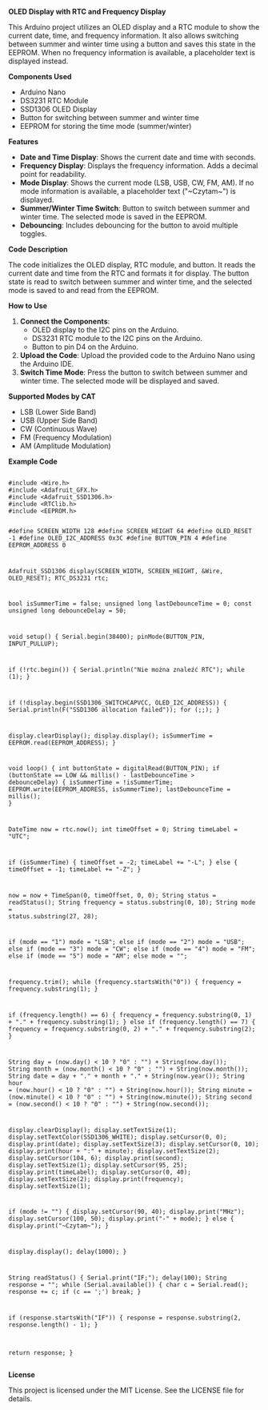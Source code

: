 <p><strong>OLED Display with RTC and Frequency Display</strong></p>
<p>This Arduino project utilizes an OLED display and a RTC module to show the current date, time, and frequency information. It also allows switching between summer and winter time using a button and saves this state in the EEPROM. When no frequency information is available, a placeholder text is displayed instead.</p>

<p><strong>Components Used</strong></p>
<ul>
<li>Arduino Nano</li>
<li>DS3231 RTC Module</li>
<li>SSD1306 OLED Display</li>
<li>Button for switching between summer and winter time</li>
<li>EEPROM for storing the time mode (summer/winter)</li>
</ul>

<p><strong>Features</strong></p>
<ul>
<li><strong>Date and Time Display</strong>: Shows the current date and time with seconds.</li>
<li><strong>Frequency Display</strong>: Displays the frequency information. Adds a decimal point for readability.</li>
<li><strong>Mode Display</strong>: Shows the current mode (LSB, USB, CW, FM, AM). If no mode information is available, a placeholder text ("~Czytam~") is displayed.</li>
<li><strong>Summer/Winter Time Switch</strong>: Button to switch between summer and winter time. The selected mode is saved in the EEPROM.</li>
<li><strong>Debouncing</strong>: Includes debouncing for the button to avoid multiple toggles.</li>
</ul>

<p><strong>Code Description</strong></p>
<p>The code initializes the OLED display, RTC module, and button. It reads the current date and time from the RTC and formats it for display. The button state is read to switch between summer and winter time, and the selected mode is saved to and read from the EEPROM.</p>

<p><strong>How to Use</strong></p>
<ol>
<li><strong>Connect the Components</strong>:
   <ul>
   <li>OLED display to the I2C pins on the Arduino.</li>
   <li>DS3231 RTC module to the I2C pins on the Arduino.</li>
   <li>Button to pin D4 on the Arduino.</li>
   </ul>
</li>
<li><strong>Upload the Code</strong>: Upload the provided code to the Arduino Nano using the Arduino IDE.</li>
<li><strong>Switch Time Mode</strong>: Press the button to switch between summer and winter time. The selected mode will be displayed and saved.</li>
</ol>

<p><strong>Supported Modes by CAT</strong></p>
<ul>
<li>LSB (Lower Side Band)</li>
<li>USB (Upper Side Band)</li>
<li>CW (Continuous Wave)</li>
<li>FM (Frequency Modulation)</li>
<li>AM (Amplitude Modulation)</li>
</ul>

<p><strong>Example Code</strong></p>
<pre>
<code>
#include &lt;Wire.h&gt;
#include &lt;Adafruit_GFX.h&gt;
#include &lt;Adafruit_SSD1306.h&gt;
#include &lt;RTClib.h&gt;
#include &lt;EEPROM.h&gt;

#define SCREEN_WIDTH 128
#define SCREEN_HEIGHT 64
#define OLED_RESET -1
#define OLED_I2C_ADDRESS 0x3C
#define BUTTON_PIN 4
#define EEPROM_ADDRESS 0

Adafruit_SSD1306 display(SCREEN_WIDTH, SCREEN_HEIGHT, &Wire, OLED_RESET);
RTC_DS3231 rtc;

bool isSummerTime = false;
unsigned long lastDebounceTime = 0;
const unsigned long debounceDelay = 50;

void setup() {
  Serial.begin(38400);
  pinMode(BUTTON_PIN, INPUT_PULLUP);

  if (!rtc.begin()) {
    Serial.println("Nie można znaleźć RTC");
    while (1);
  }

  if (!display.begin(SSD1306_SWITCHCAPVCC, OLED_I2C_ADDRESS)) {
    Serial.println(F("SSD1306 allocation failed"));
    for (;;);
  }

  display.clearDisplay();
  display.display();
  isSummerTime = EEPROM.read(EEPROM_ADDRESS);
}

void loop() {
  int buttonState = digitalRead(BUTTON_PIN);
  if (buttonState == LOW && millis() - lastDebounceTime &gt; debounceDelay) {
    isSummerTime = !isSummerTime;
    EEPROM.write(EEPROM_ADDRESS, isSummerTime);
    lastDebounceTime = millis();
  }

  DateTime now = rtc.now();
  int timeOffset = 0;
  String timeLabel = "UTC";

  if (isSummerTime) {
    timeOffset = -2;
    timeLabel += "-L";
  } else {
    timeOffset = -1;
    timeLabel += "-Z";
  }

  now = now + TimeSpan(0, timeOffset, 0, 0);
  String status = readStatus();
  String frequency = status.substring(0, 10);
  String mode = status.substring(27, 28);

  if (mode == "1") mode = "LSB";
  else if (mode == "2") mode = "USB";
  else if (mode == "3") mode = "CW";
  else if (mode == "4") mode = "FM";
  else if (mode == "5") mode = "AM";
  else mode = "";

  frequency.trim();
  while (frequency.startsWith("0")) {
    frequency = frequency.substring(1);
  }

  if (frequency.length() == 6) {
    frequency = frequency.substring(0, 1) + "." + frequency.substring(1);
  } else if (frequency.length() == 7) {
    frequency = frequency.substring(0, 2) + "." + frequency.substring(2);
  }

  String day = (now.day() &lt; 10 ? "0" : "") + String(now.day());
  String month = (now.month() &lt; 10 ? "0" : "") + String(now.month());
  String date = day + "." + month + "." + String(now.year());
  String hour = (now.hour() &lt; 10 ? "0" : "") + String(now.hour());
  String minute = (now.minute() &lt; 10 ? "0" : "") + String(now.minute());
  String second = (now.second() &lt; 10 ? "0" : "") + String(now.second());

  display.clearDisplay();
  display.setTextSize(1);
  display.setTextColor(SSD1306_WHITE);
  display.setCursor(0, 0);
  display.print(date);
  display.setTextSize(3);
  display.setCursor(0, 10);
  display.print(hour + ":" + minute);
  display.setTextSize(2);
  display.setCursor(104, 6);
  display.print(second);
  display.setTextSize(1);
  display.setCursor(95, 25);
  display.print(timeLabel);
  display.setCursor(0, 40);
  display.setTextSize(2);
  display.print(frequency);
  display.setTextSize(1);

  if (mode != "") {
    display.setCursor(90, 40);
    display.print("MHz");
    display.setCursor(100, 50);
    display.print("-" + mode);
  } else {
    display.print("~Czytam~");
  }

  display.display();
  delay(1000);
}

String readStatus() {
  Serial.print("IF;");
  delay(100);
  String response = "";
  while (Serial.available()) {
    char c = Serial.read();
    response += c;
    if (c == ';') break;
  }

  if (response.startsWith("IF")) {
    response = response.substring(2, response.length() - 1);
  }

  return response;
}
</code>
</pre>

<p><strong>License</strong></p>
<p>This project is licensed under the MIT License. See the LICENSE file for details.</p>
